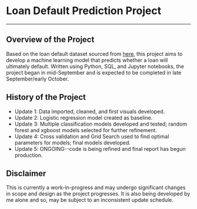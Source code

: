 # Loan Default Prediction Project
---
## Overview of the Project

Based on the loan default dataset sourced from [here](https://www.kaggle.com/datasets/nikhil1e9/loan-default), this project aims to develop a machine learning model that predicts whether a loan will ultimately default. Written using Python, SQL, and Jupyter notebooks, the project began in mid-September and is expected to be completed in late September/early October.

## History of the Project

* Update 1: Data imported, cleaned, and first visuals developed.
* Update 2: Logistic regression model created as baseline.
* Update 3: Multiple classification models developed and tested; random forest and xgboost models selected for further refinement.
* Update 4: Cross validation and Grid Search used to find optimal parameters for models; final models developed.
* Update 5: ONGOING--code is being refined and final report has begun production.

## Disclaimer

This is currently a work-in-progress and may undergo significant changes in scope and design as the project progresses. It is also being developed by me alone and so, may be subject to an inconsistent update schedule.
